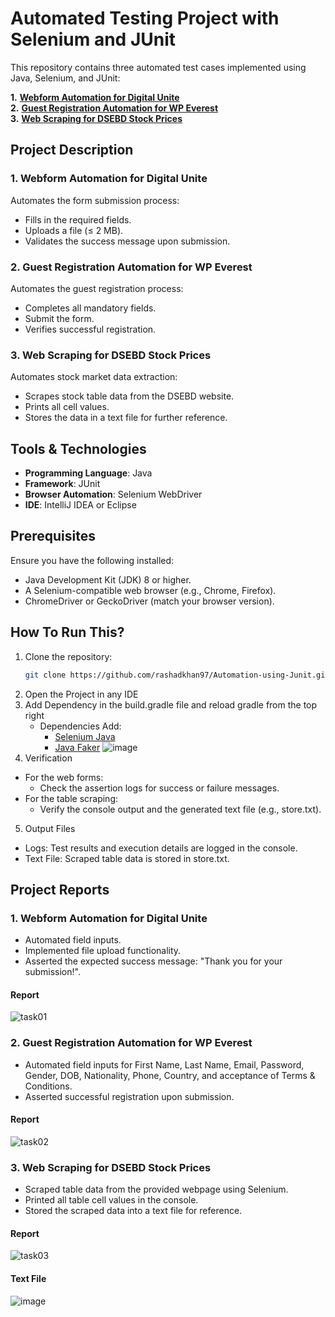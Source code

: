 # Automated Testing Project with Selenium and JUnit

This repository contains three automated test cases implemented using Java, Selenium, and JUnit:

**1.** [**Webform Automation for Digital Unite**](https://www.digitalunite.com/practice-webform-learners)<br>
**2.** [**Guest Registration Automation for WP Everest**](https://demo.wpeverest.com/user-registration/guest-registration-form/)<br>
**3.** [**Web Scraping for DSEBD Stock Prices**](https://dsebd.org/latest_share_price_scroll_by_value.php)

## Project Description

### 1. Webform Automation for Digital Unite
Automates the form submission process:
- Fills in the required fields.
- Uploads a file (≤ 2 MB).
- Validates the success message upon submission.

### 2. Guest Registration Automation for WP Everest
Automates the guest registration process:
- Completes all mandatory fields.
- Submit the form.
- Verifies successful registration.

### 3. Web Scraping for DSEBD Stock Prices
Automates stock market data extraction:
- Scrapes stock table data from the DSEBD website.
- Prints all cell values.
- Stores the data in a text file for further reference.

## Tools & Technologies
- **Programming Language**: Java
- **Framework**: JUnit
- **Browser Automation**: Selenium WebDriver
- **IDE**: IntelliJ IDEA or Eclipse

## Prerequisites
Ensure you have the following installed:
- Java Development Kit (JDK) 8 or higher.
- A Selenium-compatible web browser (e.g., Chrome, Firefox).
- ChromeDriver or GeckoDriver (match your browser version).

## How To Run This?
1. Clone the repository:
   ```bash
   git clone https://github.com/rashadkhan97/Automation-using-Junit.git
2. Open the Project in any IDE
3. Add Dependency in the build.gradle file and reload gradle from the top right
   - Dependencies Add:
     - [Selenium Java](https://mvnrepository.com/artifact/org.seleniumhq.selenium/selenium-java/4.27.0)
     - [Java Faker](https://mvnrepository.com/artifact/com.github.javafaker/javafaker/1.0.2)
    ![image](https://github.com/user-attachments/assets/09e6ac24-be1c-4f25-b429-95190e992269)
4. Verification
- For the web forms:
   - Check the assertion logs for success or failure messages.
- For the table scraping:
   - Verify the console output and the generated text file (e.g., store.txt).
5. Output Files
- Logs: Test results and execution details are logged in the console.
- Text File: Scraped table data is stored in store.txt.

## Project Reports
### 1. Webform Automation for Digital Unite
- Automated field inputs.
- Implemented file upload functionality.
- Asserted the expected success message: "Thank you for your submission!".
#### Report
![task01](https://github.com/user-attachments/assets/e5cfee3f-b040-4f8b-80da-66ce0b8d2b5e)

### 2. Guest Registration Automation for WP Everest
- Automated field inputs for First Name, Last Name, Email, Password, Gender, DOB, Nationality, Phone, Country, and acceptance of Terms & Conditions.
- Asserted successful registration upon submission.
#### Report 
![task02](https://github.com/user-attachments/assets/48cf4447-ab09-4e03-8c92-1b769a444333)

### 3. Web Scraping for DSEBD Stock Prices
- Scraped table data from the provided webpage using Selenium.
- Printed all table cell values in the console.
- Stored the scraped data into a text file for reference. 
#### Report
![task03](https://github.com/user-attachments/assets/519f12f3-d2a3-44fb-964c-99db1f46985c)
#### Text File
![image](https://github.com/user-attachments/assets/32fd153a-9030-42b1-9d88-41fb6305e1c6)




